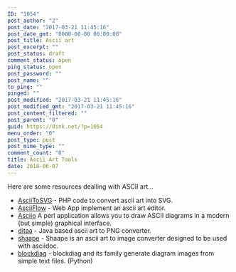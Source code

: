 ```yaml
---
ID: "1054"
post_author: "2"
post_date: "2017-03-21 11:45:16"
post_date_gmt: "0000-00-00 00:00:00"
post_title: Ascii art
post_excerpt: ""
post_status: draft
comment_status: open
ping_status: open
post_password: ""
post_name: ""
to_ping: ""
pinged: ""
post_modified: "2017-03-21 11:45:16"
post_modified_gmt: "2017-03-21 11:45:16"
post_content_filtered: ""
post_parent: "0"
guid: https://0ink.net/?p=1054
menu_order: "0"
post_type: post
post_mime_type: ""
comment_count: "0"
title: Ascii Art Tools
date: 2018-06-07
---
```


Here are some resources dealling with ASCII art...

- [AsciiToSVG](https://github.com/dhobsd/asciitosvg) - PHP code
  to convert ascii art into SVG.
- [AsciiFlow](http://asciiflow.com/) - Web App implement an ascii art
  editor.
- [Asciio](http://search.cpan.org/dist/App-Asciio/lib/App/Asciio.pm)
  A perl application allows you to draw ASCII diagrams in a modern
  (but simple) graphical interface.
- [ditaa](http://ditaa.sourceforge.net/) - Java based ascii art to PNG
  converter.
- [shaape](https://github.com/christiangoltz/shaape) - Shaape is an
  ascii art to image converter designed to be used with asciidoc.
- [blockdiag](http://blockdiag.com/en/index.html) - blockdiag and its
  family generate diagram images from simple text files. (Python)

